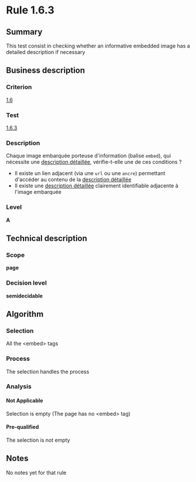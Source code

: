 # Rule 1.6.3
## Summary

This test consist in checking whether an informative embedded image has
a detailed description if necessary

## Business description

### Criterion

[1.6](http://references.modernisation.gouv.fr/sites/default/files/RGAA3_RC2-1/referentiel_technique.htm#crit-1-6)

### Test

[1.6.3](http://references.modernisation.gouv.fr/sites/default/files/RGAA3_RC2-1/referentiel_technique.htm#test-1-6-3)

### Description

Chaque image embarqu&eacute;e porteuse d'information (balise `embed`), qui n&eacute;cessite une <a href="http://references.modernisation.gouv.fr/sites/default/files/RGAA3_RC2-1/glossaire.htm#mDescDetaillee">description d&eacute;taill&eacute;e</a>, v&eacute;rifie-t-elle une de ces conditions ? 
 
 * Il existe un lien adjacent (via une `url` ou une `ancre`) permettant d'acc&eacute;der au contenu de la <a href="http://references.modernisation.gouv.fr/sites/default/files/RGAA3_RC2-1/glossaire.htm#mDescDetaillee">description d&eacute;taill&eacute;e</a> 
 * Il existe une <a href="http://references.modernisation.gouv.fr/sites/default/files/RGAA3_RC2-1/glossaire.htm#mDescDetaillee">description d&eacute;taill&eacute;e</a> clairement identifiable adjacente &agrave; l'image embarqu&eacute;e 


### Level

**A**

## Technical description

### Scope

**page**

### Decision level

**semidecidable**

## Algorithm

### Selection

All the <embed\> tags

### Process

The selection handles the process

### Analysis

#### Not Applicable

Selection is empty (The page has no <embed\> tag)

#### Pre-qualified

The selection is not empty

## Notes

No notes yet for that rule
